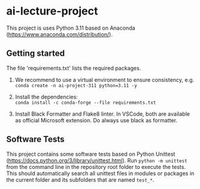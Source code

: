 # ai-lecture-project

This project is uses Python 3.11 based on Anaconda (https://www.anaconda.com/distribution/).

## Getting started

The file 'requirements.txt' lists the required packages.

1. We recommend to use a virtual environment to ensure consistency, e.g.   
`conda create -n ai-project-311 python=3.11 -y`

2. Install the dependencies:  
`conda install -c conda-forge --file requirements.txt` 

3. Install Black Formatter and Flake8 linter. In VSCode, both are available as official Microsoft extension. Do always use black as formatter.

## Software Tests
This project contains some software tests based on Python Unittest (https://docs.python.org/3/library/unittest.html). 
Run `python -m unittest` from the command line in the repository root folder to execute the tests. This should automatically search all unittest files in modules or packages in the current folder and its subfolders that are named `test_*`.